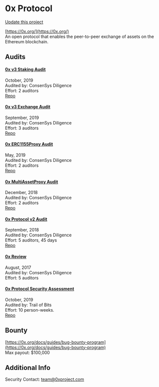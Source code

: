 
# 0x Protocol

[Update this project](https://github.com/ConsenSys/blockchainSecurityDB/edit/master/projects/0x-protocol.json)
  
[https://0x.org/](https://0x.org/)<br>
An open protocol that enables the peer-to-peer exchange of assets on the Ethereum blockchain.


## Audits



#### [0x v3 Staking Audit](https://diligence.consensys.net/audits/2019/10/0x-v3-staking/)

October, 2019<br>
Audited by: ConsenSys Diligence<br>Effort: 2 auditors<br>
[Repo](https://github.com/0xProject/0x-monorepo)<br>
      


#### [0x v3 Exchange Audit](https://diligence.consensys.net/audits/2019/09/0x-v3-exchange/)

September, 2019<br>
Audited by: ConsenSys Diligence<br>Effort: 3 auditors<br>
[Repo](https://github.com/0xProject/0x-monorepo)<br>
      


#### [0x ERC1155Proxy Audit](https://github.com/ConsenSys/0x-audit-report-2019-05)

May, 2019<br>
Audited by: ConsenSys Diligence<br>Effort: 2 auditors<br>
[Repo](https://github.com/0xProject/0x-monorepo/blob/77484dc69eea1f4f1a8397590199f3f2489751d2/contracts/asset-proxy/contracts/src/ERC1155Proxy.sol)<br>
      


#### [0x MultiAssetProxy Audit](https://github.com/ConsenSys/0x-audit-report-2018-12)

December, 2018<br>
Audited by: ConsenSys Diligence<br>Effort: 2 auditors<br>
[Repo](https://github.com/0xProject/0x-monorepo/blob/development/contracts/asset-proxy/contracts/src/MultiAssetProxy.sol)<br>
      


#### [0x Protocol v2 Audit](https://github.com/ConsenSys/0x_audit_report_2018-07-23)

September, 2018<br>
Audited by: ConsenSys Diligence<br>Effort: 5 auditors, 45 days<br>
[Repo](https://github.com/0xProject/0x-monorepo/commit/a05b14e4d9659be1cc495ee33fd8962ce773f87f)<br>
      


#### [0x Review](https://github.com/ConsenSys/0x-review/blob/master/report/1_process.md)

August, 2017<br>
Audited by: ConsenSys Diligence<br>Effort: 5 auditors<br>

      


#### [0x Protocol Security Assessment](https://github.com/trailofbits/publications/blob/master/reviews/0x-protocol.pdf)

October, 2019<br>
Audited by: Trail of Bits<br>Effort: 10 person-weeks.<br>
[Repo](https://github.com/0xProject/0x-monorepo)<br>
      

  

## Bounty

[https://0x.org/docs/guides/bug-bounty-program](https://0x.org/docs/guides/bug-bounty-program)<br>
Max payout: $100,000


## Additional Info

Security Contact: team@0xproject.com
